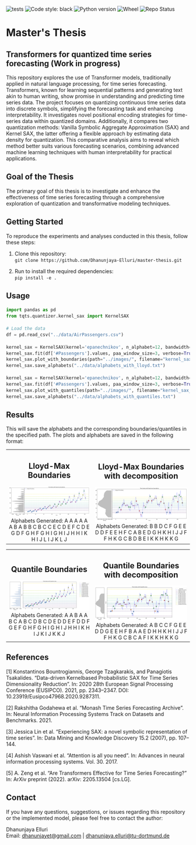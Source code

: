 ![tests](https://github.com/Dhanunjaya-Elluri/master-thesis/actions/workflows/ci.yaml/badge.svg) 
![Code style: black](https://img.shields.io/badge/code%20style-black-000000.svg) 
![Python version](https://img.shields.io/badge/Python-3.10-blue) 
![Wheel](https://img.shields.io/badge/wheel-yes-brightgreen) 
![Repo Status](https://img.shields.io/badge/status-active-brightgreen)

[//]: # (![Stars]&#40;https://img.shields.io/github/stars/Dhanunjaya-Elluri/master-thesis?style=social&#41;)


# Master's Thesis

## Transformers for quantized time series forecasting (Work in progress)

This repository explores the use of Transformer models, traditionally applied in natural language processing, for time series forecasting. Transformers, known for learning sequential patterns and generating text akin to human writing, show promise in understanding and predicting time series data. The project focuses on quantizing continuous time series data into discrete symbols, simplifying the forecasting task and enhancing interpretability. It investigates novel positional encoding strategies for time-series data within quantized domains. Additionally, it compares two quantization methods: Vanilla Symbolic Aggregate Approximation (SAX) and Kernel SAX, the latter offering a flexible approach by estimating data density for quantization. This comparative analysis aims to reveal which method better suits various forecasting scenarios, combining advanced machine learning techniques with human interpretability for practical applications.
## Goal of the Thesis

The primary goal of this thesis is to investigate and enhance the effectiveness of time series forecasting through a comprehensive exploration of quantization and transformative modeling techniques.


## Getting Started

To reproduce the experiments and analyses conducted in this thesis, follow these steps:

1. Clone this repository: <br>
    `git clone https://github.com/Dhanunjaya-Elluri/master-thesis.git`


2. Run to install the required dependencies: <br>
    `pip install -e .`

## Usage
```python
import pandas as pd
from tqts.quantizer.kernel_sax import KernelSAX

# Load the data
df = pd.read_csv("../data/AirPassengers.csv")

kernel_sax = KernelSAX(kernel='epanechnikov', n_alphabet=12, bandwidth=10, epochs=70)
kernel_sax.fit(df['#Passengers'].values, paa_window_size=3, verbose=True)
kernel_sax.plot_with_boundaries(path="../images/", filename="kernel_sax_with_boundaries.png")
kernel_sax.save_alphabets("../data/alphabets_with_lloyd.txt")

kernel_sax = KernelSAX(kernel='epanechnikov', n_alphabet=12, bandwidth=10, boundary_estimator='quantile')
kernel_sax.fit(df['#Passengers'].values, paa_window_size=3, verbose=True)
kernel_sax.plot_with_quantiles(path="../images/", filename="kernel_sax_with_quantiles.png")
kernel_sax.save_alphabets("../data/alphabets_with_quantiles.txt")
```

## Results
This will save the alphabets and the corresponding boundaries/quantiles in the specified path. The plots and alphabets are saved in the following format:


<table>
  <tr>
    <td align="center">
      <h2>Lloyd-Max Boundaries</h2>
      <img src="./images/kernel_sax_with_boundaries.png" alt="Lloyd-Max Boundaries" width="900"/> <br>
        Alphabets Generated: A A A A A A B A B B C B C C E C D E F C D E G D F G H F G H I G H I J H H I K H I J L I J K L J
    </td>
    <td align="center">
      <h2>Lloyd-Max Boundaries with decomposition</h2>
      <img src="./images/kernel_sax_with_boundaries_no_trend.png" alt="Lloyd-Max Boundaries with decomposition" width="900"/> <br>
        Alphabets Generated: B B D C F G E E D D F E E H F C A B E D G H K H I J J F F H K G C B D B E I K K H K K G
    </td>
  </tr>
</table>

<table>
  <tr>
    <td align="center">
      <h2>Quantile Boundaries</h2>
      <img src="./images/kernel_sax_with_quantiles.png" alt="Quantile Boundaries" width="900"/> <br>
        Alphabets Generated: A A B A A B C A B C D B C D E D D E F D D F G E F G H F G H I G H I J H H I K H I J K I J K K J
    </td>
    <td align="center">
      <h2>Quantile Boundaries with decomposition</h2>
      <img src="./images/kernel_sax_with_quantiles_no_trend.png" alt="Quantile Boundaries with decomposition" width="900"/> <br>
        Alphabets Generated: A B C C F G E E D D G E E H F B A A E D H H K H I J J F F H K G C B C A F I K K H K K G
    </td>
  </tr>
</table>

## References

[1] Konstantinos Bountrogiannis, George Tzagkarakis, and Panagiotis Tsakalides. “Data-driven Kernelbased
Probabilistic SAX for Time Series Dimensionality Reduction”. In: 2020 28th European Signal
Processing Conference (EUSIPCO). 2021, pp. 2343–2347. DOI: 10.23919/Eusipco47968.2020.9287311.

[2] Rakshitha Godahewa et al. “Monash Time Series Forecasting Archive”. In: Neural Information
Processing Systems Track on Datasets and Benchmarks. 2021.

[3] Jessica Lin et al. “Experiencing SAX: a novel symbolic representation of time series”. In: Data
Mining and Knowledge Discovery 15.2 (2007), pp. 107–144.

[4] Ashish Vaswani et al. “Attention is all you need”. In: Advances in neural information processing
systems. Vol. 30. 2017.

[5] A. Zeng et al. “Are Transformers Effective for Time Series Forecasting?” In: ArXiv preprint
(2022). arXiv: 2205.13504 [cs.LG].

## Contact

If you have any questions, suggestions, or issues regarding this repository or the implemented model, please feel free to contact the author:

Dhanunjaya Elluri <br>
Email: <dhanunjayet@gmail.com> | <dhanunjaya.elluri@tu-dortmund.de>
